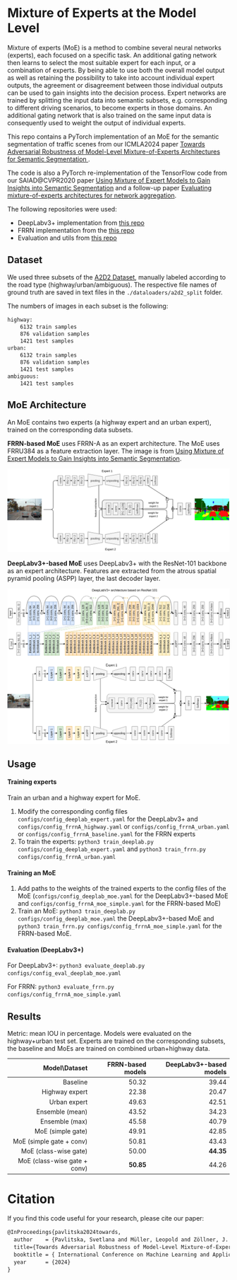 # Mixture of Experts at the Model Level
Mixture of experts (MoE) is a method to combine several neural networks (experts), each focused on a specific task. An additional gating network then learns to select the most suitable expert for each input, or a combination of experts. By being able to use both the overall model output as well as retaining the possibility to take into account individual expert outputs, the agreement or disagreement between those individual outputs can be used to gain insights into the decision process. Expert networks are trained by splitting the input data into semantic subsets, e.g. corresponding to different driving scenarios, to become experts in those domains. An additional gating network that is also trained on the same input data is consequently used to weight the output of individual experts. 

This repo contains a PyTorch implementation of an MoE for the semantic segmentation of traffic scenes from our ICMLA2024 paper [Towards Adversarial Robustness of Model-Level Mixture-of-Experts Architectures for Semantic Segmentation ](https://arxiv.org/abs/2412.11608). 

The code is also a PyTorch re-implementation of the TensorFlow code from our SAIAD@CVPR2020 paper [Using Mixture of Expert Models to Gain Insights into Semantic Segmentation](https://openaccess.thecvf.com/content_CVPRW_2020/papers/w20/Pavlitskaya_Using_Mixture_of_Expert_Models_to_Gain_Insights_Into_Semantic_CVPRW_2020_paper.pdf) and a follow-up paper [Evaluating mixture-of-experts architectures for network aggregation](https://library.oapen.org/bitstream/handle/20.500.12657/57375/1/978-3-031-01233-4.pdf#page=326).


The following repositories were used:
* DeepLabv3+ implementation from [this repo](https://git01lab.cs.univie.ac.at/est-gan/deeplabv3plus-pytorch)
* FRRN implementation from the [this repo](https://github.com/jcheunglin/Full-Resolution-Residual-Networks-with-PyTorch)
* Evaluation and utils from [this repo](https://github.com/jfzhang95/pytorch-deeplab-xception)

## Dataset
We used three subsets of the [A2D2 Dataset](https://www.a2d2.audi/a2d2/en/dataset.html), manually labeled according to the road type (highway/urban/ambiguous). The respective file names of ground truth are saved in text files in the `./dataloaders/a2d2_split` folder. 

The numbers of images in each subset is the following:

```
highway: 
	6132 train samples
	876 validation samples
	1421 test samples
urban: 
	6132 train samples
	876 validation samples
	1421 test samples
ambiguous:
	1421 test samples
```
       
## MoE Architecture
An MoE contains two experts (a highway expert and an urban expert), trained on the corresponding data subsets. 

**FRRN-based MoE** uses FRRN-A as an expert architecture. The MoE uses FRRU384 as a feature extraction layer.  The image is from [Using Mixture of Expert Models to Gain Insights into Semantic Segmentation](https://openaccess.thecvf.com/content_CVPRW_2020/papers/w20/Pavlitskaya_Using_Mixture_of_Expert_Models_to_Gain_Insights_Into_Semantic_CVPRW_2020_paper.pdf).

![alt text](docs/mix_diagram.png "MOE Architecture")

**DeepLabv3+-based MoE** uses DeepLabv3+ with the ResNet-101
backbone as an expert architecture. Features are extracted from the atrous spatial pyramid pooling (ASPP) layer, the last decoder layer.

![alt text](docs/moe_deeplabv3_resnet101.png "MOE Architecture")

## Usage
#### Training experts
Train an urban and a highway expert for MoE.

1. Modify the corresponding config files `configs/config_deeplab_expert.yaml` for the DeepLabv3+ and `configs/config_frrnA_highway.yaml` or `configs/config_frrnA_urban.yaml` or `configs/config_frrnA_baseline.yaml` for the FRRN experts
2. To train the experts: `python3 train_deeplab.py configs/config_deeplab_expert.yaml` and `python3 train_frrn.py configs/config_frrnA_urban.yaml`

#### Training an MoE
1. Add paths to the weights of the trained experts to the config files of the MoE (`configs/config_deeplab_moe.yaml` for the DeepLabv3+-based MoE and `configs/config_frrnA_moe_simple.yaml` for the FRRN-based MoE)
2. Train an MoE:  `python3 train_deeplab.py configs/config_deeplab_moe.yaml` the DeepLabv3+-based MoE and `python3 train_frrn.py configs/config_frrnA_moe_simple.yaml` for the FRRN-based MoE.

#### Evaluation  (DeepLabv3+)
For DeepLabv3+: `python3 evaluate_deeplab.py configs/config_eval_deeplab_moe.yaml`

For FRRN: `python3 evaluate_frrn.py configs/config_frrnA_moe_simple.yaml`


## Results 

Metric: mean IOU in percentage. Models were evaluated on the highway+urban test set. Experts are trained on the corresponding subsets, the baseline and MoEs are trained on combined urban+highway data.

|  Model\Dataset | FRRN-based models | DeepLabv3+-based models |
| -------------: | ------: |  ------: |
|       Baseline |  50.32 | 39.44 |
| Highway expert |  22.38 | 20.47 |
|   Urban expert |  49.63| 42.51 |
| Ensemble (mean) | 43.52 | 34.23 |
| Ensemble (max) | 45.58 | 40.79  |
|      MoE (simple gate) | 49.91 | 42.85 |
|  MoE (simple gate + conv) | 50.81   | 43.43 |
|  MoE (class-wise gate) | 50.00   | **44.35** |
| MoE (class-wise gate + conv) | **50.85**   | 44.26 |


# Citation

If you find this code useful for your research, please cite our paper:

```latex
@InProceedings{pavlitska2024towards,
  author    = {Pavlitska, Svetlana and Müller, Leopold and Zöllner, J. Marius},
  title={Towards Adversarial Robustness of Model-Level Mixture-of-Experts Architectures for Semantic Segmentation},
  booktitle = { International Conference on Machine Learning and Applications (ICMLA)},
  year      = {2024}
}
```
